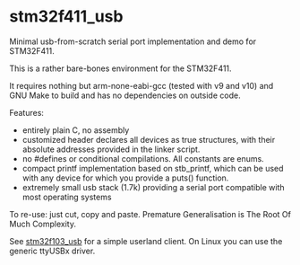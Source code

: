 # stm32f411_usb
Minimal usb-from-scratch serial port implementation and demo for STM32F411. 

This is a rather bare-bones environment for the STM32F411.

It requires nothing but arm-none-eabi-gcc (tested with v9 and v10) and GNU Make to build and
has no dependencies on outside code.

Features:
- entirely plain C, no assembly
- customized header declares all devices as true structures, with their absolute addresses provided in the linker script.
- no #defines or conditional compilations.  All constants are enums. 
- compact printf implementation based on stb_printf, which can be used with any device for which you provide a puts() function.
- extremely small usb stack (1.7k) providing a serial port compatible with most operating systems

To re-use: just cut, copy and paste. Premature Generalisation is The Root Of Much Complexity. 

See [stm32f103_usb](https://github.com/daedaleanai/stm32f103_usb) for a simple userland client.  On Linux you can use the generic ttyUSBx driver.
